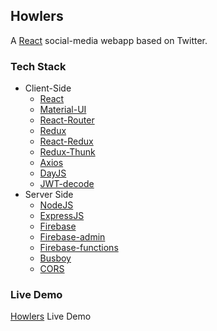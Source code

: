 ## Howlers

A [React](https://reactjs.org/) social-media webapp based on Twitter.

### Tech Stack

- Client-Side
  - [React](https://reactjs.org/)
  - [Material-UI](https://material-ui.com/)
  - [React-Router](https://reacttraining.com/react-router/)
  - [Redux](https://redux.js.org/)
  - [React-Redux](https://react-redux.js.org/)
  - [Redux-Thunk](https://github.com/reduxjs/redux-thunk)
  - [Axios](https://github.com/axios/axios)
  - [DayJS](https://github.com/iamkun/dayjs)
  - [JWT-decode](https://github.com/auth0/jwt-decode)
- Server Side
  - [NodeJS](https://nodejs.org/en/)
  - [ExpressJS](https://expressjs.com/)
  - [Firebase](https://firebase.google.com/)
  - [Firebase-admin](https://www.npmjs.com/package/firebase-admin)
  - [Firebase-functions](https://www.npmjs.com/package/firebase-functions)
  - [Busboy](https://www.npmjs.com/package/busboy)
  - [CORS](https://www.npmjs.com/package/cors)

### Live Demo

[Howlers](https://howlers-dbf81.firebaseapp.com/login) Live Demo
